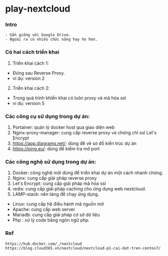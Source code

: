 # play-nextcloud
### Intro
    - Gần giống với Google Drive.
    - Ngoài ra có nhiều chức năng hay ho hơn.

### Có hai cách triển khai
1. Triển khai cách 1:
- Đứng sau Reverse Proxy.
- ví dụ: version 2
2. Triển khai cách 2:
- Trong quá trình khiển khai có luôn proxy và mã hóa ssl
- ví dụ: version 5

### Các công cụ sử dụng trong dự án:
1. Portainer: quản lý docker host qua giao diện web
2. Nginx-proxy-manager: cung cấp reverse proxy và chứng chỉ ssl Let's Encrypt
3. https://app.diagrams.net/: dùng để vẽ sơ đồ kiến trúc dự án
4. https://ping.eu/: dùng để kiểm tra mở port

### Các công nghệ sử dụng trong dự án:
1. Docker: công nghệ mới dùng để triển khai dự án một cách nhanh chóng.
2. Nginx: cung cấp giải pháp reverse proxy
3. Let's Encrypt: cung cấp giải pháp mã hóa ssl
5. redis: cung cấp giải pháp caching cho ứng dụng web nextcloud.
6. LAMP-stack: nền tảng để chạy ứng dụng.
- Linux: cung cấp hệ điều hành mã nguồn mở
- Apache: cung cấp web server
- Mariadb: cung cấp giải pháp cơ sở dữ liệu
- Php : xử lý code bằng ngôn ngữ php.

### Ref    
    https://hub.docker.com/_/nextcloud    
    https://blog.cloud365.vn/nextcloud/nextcloud-p1-cai-dat-tren-centos7/
